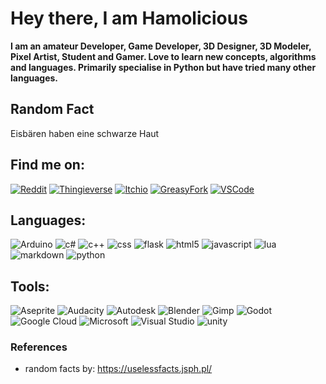 # Hey there, I am Hamolicious

**I am an amateur Developer, Game Developer, 3D Designer, 3D Modeler, Pixel Artist, Student and Gamer. Love to learn new concepts, algorithms and languages. Primarily specialise in Python but have tried many other languages.**

## Random Fact
<fact>Eisbären haben eine schwarze Haut</fact>

## Find me on:
[![Reddit](https://img.shields.io/badge/reddit-%23FF4500.svg?&style=for-the-badge&logo=reddit&logoColor=white)](https://www.reddit.com/user/hamoliciousRUS/posts/)
[![Thingieverse](https://img.shields.io/badge/Thingieverse-%23248bfb.svg?&style=for-the-badge&logo=noIcon&logoColor=white)](https://www.thingiverse.com/hamolicious/designs)
[![Itchio](https://img.shields.io/badge/Itch.io-%23FA5C5C.svg?&style=for-the-badge&logo=itch.io&logoColor=white)](https://hamolicious.itch.io/)
[![GreasyFork](https://img.shields.io/badge/GreasyFork-%238c0000.svg?&style=for-the-badge&logo=noIcon&logoColor=white)](https://greasyfork.org/en/users/745906-hamolicious)
[![VSCode](https://img.shields.io/badge/VSCodeMarketPlace-%23007ACC.svg?&style=for-the-badge&logo=Visual-Studio&logoColor=white)](https://marketplace.visualstudio.com/publishers/Hamolicious)

## Languages:
![Arduino](https://img.shields.io/badge/Arduino-%2300979D.svg?&style=for-the-badge&logo=Arduino&logoColor=white)
![c#](https://img.shields.io/badge/c%23%20-%23239120.svg?&style=for-the-badge&logo=c-sharp&logoColor=white)
![c++](https://img.shields.io/badge/c++%20-%2300599C.svg?&style=for-the-badge&logo=c%2B%2B&logoColor=white)
![css](https://img.shields.io/badge/css3%20-%231572B6.svg?&style=for-the-badge&logo=css3&logoColor=white)
![flask](https://img.shields.io/badge/flask%20-%23000.svg?&style=for-the-badge&logo=flask&logoColor=white)
![html5](https://img.shields.io/badge/html5%20-%23E34F26.svg?&style=for-the-badge&logo=html5&logoColor=white)
![javascript](https://img.shields.io/badge/javascript%20-%23F7DF1E.svg?&style=for-the-badge&logo=javascript&logoColor=white)
![lua](https://img.shields.io/badge/lua-%232C2D72.svg?&style=for-the-badge&logo=lua&logoColor=white)
![markdown](https://img.shields.io/badge/markdown-%23000000.svg?&style=for-the-badge&logo=markdown&logoColor=white)
![python](https://img.shields.io/badge/python%20-%2314354C.svg?&style=for-the-badge&logo=python&logoColor=white)

## Tools:
![Aseprite](https://img.shields.io/badge/Aseprite-%237D929E.svg?&style=for-the-badge&logo=Aseprite&logoColor=white)
![Audacity](https://img.shields.io/badge/Audacity-%230000CC.svg?&style=for-the-badge&logo=Audacity&logoColor=white)
![Autodesk](https://img.shields.io/badge/Autodesk-%230696D7.svg?&style=for-the-badge&logo=Autodesk&logoColor=white)
![Blender](https://img.shields.io/badge/Blender-%23F5792A.svg?&style=for-the-badge&logo=Blender&logoColor=white)
![Gimp](https://img.shields.io/badge/Gimp-%235C5543.svg?&style=for-the-badge&logo=Gimp&logoColor=white)
![Godot](https://img.shields.io/badge/Godot-%23478CBF.svg?&style=for-the-badge&logo=Godot-Engine&logoColor=white)
![Google Cloud](https://img.shields.io/badge/Google%20Cloud-%234285F4?logo=google-cloud&logoColor=white&style=for-the-badge)
![Microsoft](https://img.shields.io/badge/Microsoft-666666?logo=microsoft&logoColor=white&style=for-the-badge)
![Visual Studio](https://img.shields.io/badge/Visual%20Studio-%25235C2D91.svg?&style=for-the-badge&logo=Visual-Studio&logoColor=white)
![unity](https://img.shields.io/badge/unity%20-%23100000.svg?&style=for-the-badge&logo=unity&logoColor=white)

### References
- random facts by: https://uselessfacts.jsph.pl/
